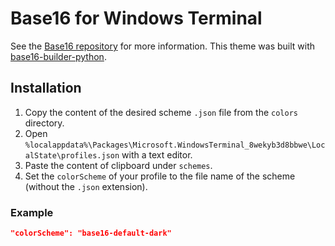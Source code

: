 # Base16 for Windows Terminal

See the [Base16 repository](https://github.com/chriskempson/base16) for more information.
This theme was built with [base16-builder-python](https://github.com/InspectorMustache/base16-builder-python).

## Installation

1. Copy the content of the desired scheme `.json` file from the `colors` directory.
2. Open `%localappdata%\Packages\Microsoft.WindowsTerminal_8wekyb3d8bbwe\LocalState\profiles.json` with a text editor.
3. Paste the content of clipboard under `schemes`.
3. Set the `colorScheme` of your profile to the file name of the scheme (without the `.json` extension).

### Example

```json
"colorScheme": "base16-default-dark"
```